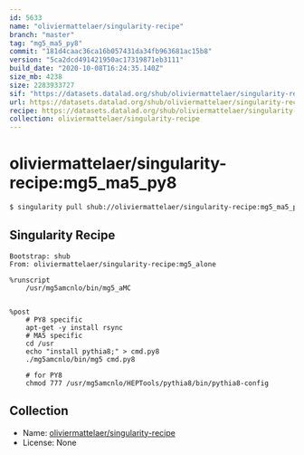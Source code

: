 ```yaml
---
id: 5633
name: "oliviermattelaer/singularity-recipe"
branch: "master"
tag: "mg5_ma5_py8"
commit: "181d4caac36ca16b057431da34fb963681ac15b8"
version: "5ca2dcd491421950ac17319871eb3111"
build_date: "2020-10-08T16:24:35.140Z"
size_mb: 4238
size: 2283933727
sif: "https://datasets.datalad.org/shub/oliviermattelaer/singularity-recipe/mg5_ma5_py8/2020-10-08-181d4caa-5ca2dcd4/5ca2dcd491421950ac17319871eb3111.simg"
url: https://datasets.datalad.org/shub/oliviermattelaer/singularity-recipe/mg5_ma5_py8/2020-10-08-181d4caa-5ca2dcd4/
recipe: https://datasets.datalad.org/shub/oliviermattelaer/singularity-recipe/mg5_ma5_py8/2020-10-08-181d4caa-5ca2dcd4/Singularity
collection: oliviermattelaer/singularity-recipe
---
```


# oliviermattelaer/singularity-recipe:mg5_ma5_py8

```bash
$ singularity pull shub://oliviermattelaer/singularity-recipe:mg5_ma5_py8
```

## Singularity Recipe

```singularity
Bootstrap: shub
From: oliviermattelaer/singularity-recipe:mg5_alone

%runscript
    /usr/mg5amcnlo/bin/mg5_aMC


%post
    # PY8 specific
    apt-get -y install rsync
    # MA5 specific
    cd /usr
    echo "install pythia8;" > cmd.py8
    ./mg5amcnlo/bin/mg5 cmd.py8

    # for PY8
    chmod 777 /usr/mg5amcnlo/HEPTools/pythia8/bin/pythia8-config
```

## Collection

 - Name: [oliviermattelaer/singularity-recipe](https://github.com/oliviermattelaer/singularity-recipe)
 - License: None

